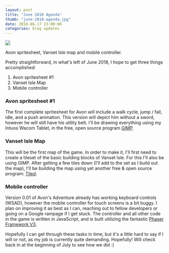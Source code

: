 ```yaml
---
layout: post
title: "June 2018 Agenda"
thumb: "june-2018-agenda.jpg"
date: 2018-06-17 23:00:00
categories: blog updates
---
```

<img class="materialboxed" src="/avons-adventure/img/updates/june-2018-agenda.jpg" style="max-width: 700px;">

<p class="flow-text">Avon spritesheet, Vanset Isle map and mobile controller.</p>

<p>Pretty straightforward, in what's left of June 2018, I hope to get three things accomplished:</p>

<ol>
  <li>Avon spritesheet #1</li>
  <li>Vanset Isle Map</li>
  <li>Mobile controller</li>
</ol>

<h3>Avon spritesheet #1</h3>
<p>The first complete spritesheet for Avon will include a walk cycle, jump / fall, idle, and a push animation. This version will depict him without a sword, however he will still have his utility belt. I'll be drawing everything using my Intuos Wacom Tablet, in the free, open source program <a href="//www.gimp.org/" target="_blank">GIMP</a>.</p>

<h3>Vanset Isle Map</h3>
<p>This will be the first map of the game. In order to make it, I'll first need to create a tileset of the basic building blocks of Vanset Isle. For this I'll also be using GIMP. After getting a few tiles down (I'll add to the set as I build out the map), I'll be building the map using yet another free & open source program: <a href="//www.mapeditor.org/" target="_blank">Tiled</a>.</p>

<h3>Mobile controller</h3>
<p>Version 0.01 of Avon's Adventure already has working keyboard controls (WSAD), however the mobile controller for touch screens is a bit buggy. I plan on improving it as best as I can, reaching out to fellow developers or going on a Google rampage if I get stuck. The controller and all other code in the game is written in JavaScript, and is built utilizing the fantastic <a href="//phaser.io/" target="_blank">Phaser Framework V3</a>.</p>

<p>Hopefully I can get through these tasks in time, but it's a little hard to say if I will or not, as my job is currently quite demanding. Hopefully! Will check back in at the beginning of July to see how we did :)</p>
